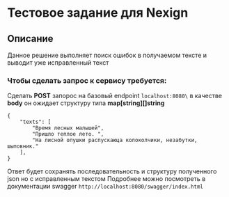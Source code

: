 # Тестовое задание для Nexign

## Описание
Данное решение выполняет поиск ошибок в получаемом тексте и выводит уже исправленный текст


### Чтобы сделать запрос к сервису требуется: 
Сделать **POST** запорос на базовый endpoint `localhost:8080\`
в качестве **body** он ожидает структуру типа **map[string][]string**
```
{
    "texts": [
        "Время лесных малышей",
        "Пришло теплое лето. ",
        "На лисной опушки распускаюца колоколчики, незабутки, шыповник."
    ],
}
```
Ответ будет сохранять последовательность и структуру полученного json но с исправленным текстом
Подробнее можно посмотреть в документации swagger
`http://localhost:8080/swagger/index.html`
